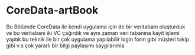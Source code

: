 # CoreData-artBook
Bu Bölümde CoreData ile kendi uygulama için de bir veritabanı oluşturduk ve bu veritabanı iki VC çağırdık ve aynı zaman veri tabanına kayit işlemi yaptık bu teknik ile bir çok uygulama yapılabilir login form gibi müşteri takip gibi v.s çok yararlı bir bilgi paylaşımı saygılarımla
